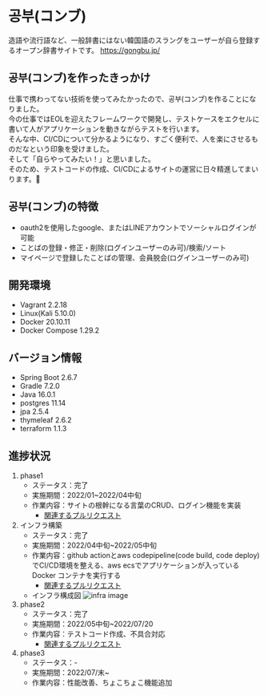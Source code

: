 # 공부(コンブ)
造語や流行語など、一般辞書にはない韓国語のスラングをユーザーが自ら登録するオープン辞書サイトです。
https://gongbu.jp/

## 공부(コンブ)を作ったきっかけ
仕事で携わってない技術を使ってみたかったので、공부(コンブ)を作ることになりました。<br>
今の仕事ではEOLを迎えたフレームワークで開発し、テストケースをエクセルに書いて人がアプリケーションを動きながらテストを行います。<br>
そんな中、CI/CDについて分かるようになり、すごく便利で、人を楽にさせるものだなという印象を受けました。<br>
そして「自らやってみたい！」と思いました。<br>
そのため、テストコードの作成、CI/CDによるサイトの運営に日々精進してまいります。💪

## 공부(コンブ)の特徴
- oauth2を使用したgoogle、またはLINEアカウントでソーシャルログインが可能
- ことばの登録・修正・削除(ログインユーザーのみ可)/検索/ソート
- マイページで登録したことばの管理、会員脱会(ログインユーザーのみ可)

## 開発環境
- Vagrant 2.2.18
- Linux(Kali 5.10.0)
- Docker 20.10.11
- Docker Compose 1.29.2

## バージョン情報
- Spring Boot 2.6.7
- Gradle 7.2.0
- Java 16.0.1
- postgres 11.14
- jpa 2.5.4
- thymeleaf 2.6.2
- terraform 1.1.3

## 進捗状況
1. phase1
   - ステータス：完了
   - 実施期間：2022/01~2022/04中旬
   - 作業内容：サイトの根幹になる言葉のCRUD、ログイン機能を実装
     + [関連するプルリクエスト](https://github.com/crane93/gongbu/pulls?q=is%3Apr+is%3Aclosed+label%3Aphase1)
2. インフラ構築
   - ステータス：完了
   - 実施期間：2022/04中旬~2022/05中旬
   - 作業内容：github actionとaws codepipeline(code build, code deploy)でCI/CD環境を整える、aws ecsでアプリケーションが入っているDocker コンテナを実行する
     + [関連するプルリクエスト](https://github.com/crane93/gongbu/pulls?q=is%3Apr+is%3Aclosed+label%3A%E3%82%A4%E3%83%B3%E3%83%95%E3%83%A9)
   - インフラ構成図
   ![infra image](https://user-images.githubusercontent.com/44425582/169836756-9aa6c01e-a1d6-4028-8282-55d62b8ecbb9.png)
3. phase2 
   - ステータス：完了
   - 実施期間：2022/05中旬~2022/07/20
   - 作業内容：テストコード作成、不具合対応
     + [関連するプルリクエスト](https://github.com/crane93/gongbu/pulls?q=is%3Apr+is%3Aclosed+label%3Aphase2+label%3Amerged%21)
4. phase3
   - ステータス：-
   - 実施期間：2022/07/末~
   - 作業内容：性能改善、ちょこちょこ機能追加